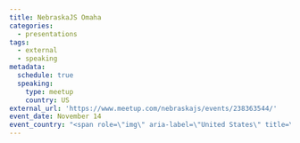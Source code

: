 ```yaml
---
title: NebraskaJS Omaha
categories:
  - presentations
tags:
  - external
  - speaking
metadata:
  schedule: true
  speaking:
    type: meetup
    country: US
external_url: 'https://www.meetup.com/nebraskajs/events/238363544/'
event_date: November 14
event_country: "<span role=\"img\" aria-label=\"United States\" title=\"United States\">\U0001F1FA\U0001F1F8</span>"
---
```


